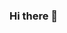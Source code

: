 ### Hi there 👋

<!--
**wolfy916/wolfy916** is a ✨ _special_ ✨ repository because its `README.md` (this file) appears on your GitHub profile.

Here are some ideas to get you started:

![wolfy916's GitHub stats](https://github-readme-stats.vercel.app/api?username=wolfy916&show_icons=true&theme=radical)

- 🔭 I’m currently working on ...
- 🌱 I’m currently learning ...
- 👯 I’m looking to collaborate on ...
- 🤔 I’m looking for help with ...
- 💬 Ask me about ...
- 📫 How to reach me: ...
- 😄 Pronouns: ...
- ⚡ Fun fact: ...
-->
